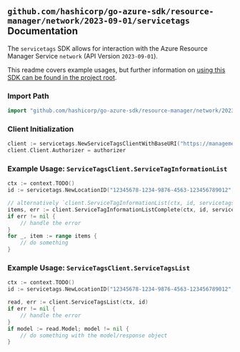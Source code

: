 
## `github.com/hashicorp/go-azure-sdk/resource-manager/network/2023-09-01/servicetags` Documentation

The `servicetags` SDK allows for interaction with the Azure Resource Manager Service `network` (API Version `2023-09-01`).

This readme covers example usages, but further information on [using this SDK can be found in the project root](https://github.com/hashicorp/go-azure-sdk/tree/main/docs).

### Import Path

```go
import "github.com/hashicorp/go-azure-sdk/resource-manager/network/2023-09-01/servicetags"
```


### Client Initialization

```go
client := servicetags.NewServiceTagsClientWithBaseURI("https://management.azure.com")
client.Client.Authorizer = authorizer
```


### Example Usage: `ServiceTagsClient.ServiceTagInformationList`

```go
ctx := context.TODO()
id := servicetags.NewLocationID("12345678-1234-9876-4563-123456789012", "locationValue")

// alternatively `client.ServiceTagInformationList(ctx, id, servicetags.DefaultServiceTagInformationListOperationOptions())` can be used to do batched pagination
items, err := client.ServiceTagInformationListComplete(ctx, id, servicetags.DefaultServiceTagInformationListOperationOptions())
if err != nil {
	// handle the error
}
for _, item := range items {
	// do something
}
```


### Example Usage: `ServiceTagsClient.ServiceTagsList`

```go
ctx := context.TODO()
id := servicetags.NewLocationID("12345678-1234-9876-4563-123456789012", "locationValue")

read, err := client.ServiceTagsList(ctx, id)
if err != nil {
	// handle the error
}
if model := read.Model; model != nil {
	// do something with the model/response object
}
```
